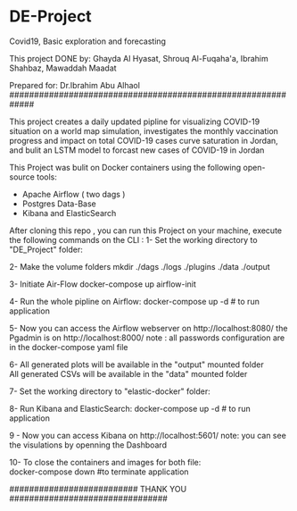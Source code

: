 # DE-Project
Covid19, Basic exploration and forecasting


This project DONE by:
Ghayda Al Hyasat, Shrouq Al-Fuqaha'a, Ibrahim Shahbaz, Mawaddah Maadat

Prepared for:
Dr.Ibrahim Abu Alhaol 
#############################################################

This project creates a daily updated pipline for visualizing COVID-19 situation on a world map simulation,
investigates the monthly vaccination progress and impact on total COVID-19 cases curve saturation in Jordan,
and bulit an LSTM  model to forcast new cases of COVID-19 in Jordan 

This Project was bulit on Docker containers using the following open-source tools:
- Apache Airflow ( two dags )  
- Postgres Data-Base 
- Kibana and ElasticSearch 

After cloning this repo , you can run this Project on your machine, execute the following commands on the CLI :
1- Set the working directory to "DE_Project" folder: 

2- Make the volume folders 
mkdir ./dags ./logs ./plugins ./data ./output

3- Initiate Air-Flow 
docker-compose up airflow-init

4- Run the whole pipline on Airflow: 
docker-compose up -d # to run application 

5- Now you can access the Airflow webserver on http://localhost:8080/ 
                      the Pgadmin is on http://localhost:8000/
    note : all passwords configuration are in the docker-compose yaml file 

6- All generated plots will be available in the "output" mounted folder  
   All generated CSVs will be available in the "data" mounted folder 

7- Set the working directory to "elastic-docker" folder: 

8- Run Kibana and ElasticSearch: 
    docker-compose up -d # to run application 

9 - Now you can access Kibana on http://localhost:5601/ 
    note: you can see the visulations by openning the Dashboard

10- To close the containers and images for both file:  
docker-compose down #to terminate application

########################## THANK YOU  ################################
